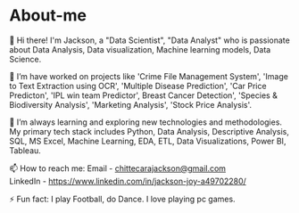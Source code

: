 # About-me
👋 Hi there! I'm Jackson, a "Data Scientist", "Data Analyst" who is passionate about Data Analysis, Data visualization, Machine learning models, Data Science.

🔭 I’m have worked on projects like 'Crime File Management System', 'Image to Text Extraction using OCR', 'Multiple Disease Prediction', 'Car Price Predicton', 'IPL win team Predictor', Breast Cancer Detection', 'Species & Biodiversity Analysis', 'Marketing Analysis', 'Stock Price Analysis'.

🌱 I’m always learning and exploring new technologies and methodologies. My primary tech stack includes Python, Data Analysis, Descriptive Analysis, SQL, MS Excel, Machine Learning, EDA, ETL, Data Visualizations, Power BI, Tableau.

📫 How to reach me: Email - chittecarajackson@gmail.com  
                    LinkedIn - https://www.linkedin.com/in/jackson-joy-a49702280/

⚡ Fun fact: I play Football, do Dance. I love playing pc games.


